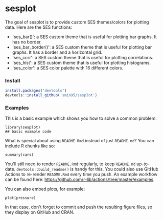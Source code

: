 # sesplot

The goal of sesplot is to provide custom SES themes/colors for plotting data. Here are the SES functions:

* 'ses_bar()': a SES custom theme that is useful for plotting bar graphs. It has no border.
* 'ses_bar_border()': a SES custom theme that is useful for plotting bar graphs. It has a border and a horizontal grid.
* 'ses_corr': a SES custom theme that is useful for plotting correlations.
* 'ses_hist': a SES custom theme that is useful for plotting histograms. 
* 'ses_color': a SES color palette with 16 different colors.

### Install
``` r
install.packages("devtools")
devtools::install_github('smin95/sesplot')
```

### Examples

This is a basic example which shows you how to solve a common problem:

```{r example}
library(sesplot)
## basic example code
```

What is special about using `README.Rmd` instead of just `README.md`? You can include R chunks like so:

```{r cars}
summary(cars)
```

You'll still need to render `README.Rmd` regularly, to keep `README.md` up-to-date. `devtools::build_readme()` is handy for this. You could also use GitHub Actions to re-render `README.Rmd` every time you push. An example workflow can be found here: <https://github.com/r-lib/actions/tree/master/examples>.

You can also embed plots, for example:

```{r pressure, echo = FALSE}
plot(pressure)
```

In that case, don't forget to commit and push the resulting figure files, so they display on GitHub and CRAN.
